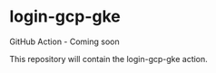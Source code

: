 # login-gcp-gke

GitHub Action - Coming soon

This repository will contain the login-gcp-gke action.
